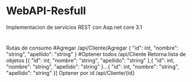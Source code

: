 # WebAPI-Resfull
Implementacion de servicios REST con Asp.net core 3.1

#
Rutas de consumo
#Agregar
/api/Cliente/Agregar
{
  "id": int,
  "nombre": "string",
  "apellido": "string"
}
#Optener todos
/api/Cliente
Retorna lista de objetos
[{
  "id": int,
  "nombre": "string",
  "apellido": "string"
},{
  "id": int,
  "nombre": "string",
  "apellido": "string"
}...{
  "id": int,
  "nombre": "string",
  "apellido": "string"
}]
Optener por id
/api/Cliente/{id}
